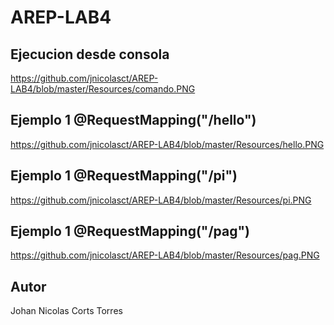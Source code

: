 # AREP-LAB4

## Ejecucion desde consola

https://github.com/jnicolasct/AREP-LAB4/blob/master/Resources/comando.PNG

##  Ejemplo 1 @RequestMapping("/hello")

https://github.com/jnicolasct/AREP-LAB4/blob/master/Resources/hello.PNG

##  Ejemplo 1 @RequestMapping("/pi")

https://github.com/jnicolasct/AREP-LAB4/blob/master/Resources/pi.PNG

##  Ejemplo 1 @RequestMapping("/pag")

https://github.com/jnicolasct/AREP-LAB4/blob/master/Resources/pag.PNG

## Autor

Johan Nicolas Corts Torres

